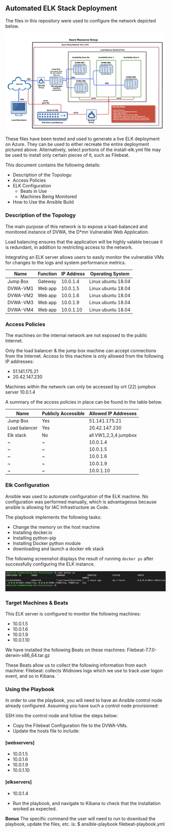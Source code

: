 ## Automated ELK Stack Deployment

The files in this repository were used to configure the network depicted below.

![Diagram](Images/VM.png)

These files have been tested and used to generate a live ELK deployment on Azure. They can be used to either recreate the entire deployment pictured above. Alternatively, select portions of the install-elk.yml file may be used to install only certain pieces of it, such as Filebeat.



This document contains the following details:
- Description of the Topologu
- Access Policies
- ELK Configuration
  - Beats in Use
  - Machines Being Monitored
- How to Use the Ansible Build


### Description of the Topology

The main purpose of this network is to expose a load-balanced and monitored instance of DVWA, the D*mn Vulnerable Web Application.

Load balancing ensures that the application will be highly valable becuae it is redundant, in addition to restricting access to the network.


Integrating an ELK server allows users to easily monitor the vulnerable VMs for changes to the logs and system performance metrics.


|   Name   | Function | IP Address |  Operating System  |
|----------|----------|------------|--------------------|
| Jump Box | Gateway  |  10.0.1.4  | Linux ubuntu 18.04 |
| DVWA-VM1 | Web app  |  10.0.1.5  | Linux ubuntu 18.04 |
| DVWA-VM2 | Web app  |  10.0.1.6  | Linux ubuntu 18.04 |
| DVWA-VM3 | Web app  |  10.0.1.9  | Linux ubuntu 18.04 |
| DVWA-VM4 | Web app  | 10.0.1.10  | Linux ubuntu 18.04 |

### Access Policies

The machines on the internal network are not exposed to the public Internet. 

Only the load balancer & the jump box machine can accept connections from the Internet. Access to this machine is only allowed from the following IP addresses:
* 51.141.175.21
* 20.42.147.230

Machines within the network can only be accessed by ort (22) jumpbox server 10.0.1.4

A summary of the access policies in place can be found in the table below.

|      Name      | Publicly Accessible |  Allowed IP Addresses  |
|----------------|---------------------|------------------------|
|    Jump Box    |         Yes         |     51.141.175.21      |
| Load balancer  |         Yes         |     20.42.147.230      |
|    Elk stack   |         No          |  all VW1,2,3,4 jumpbox |
|        ~       |          ~          |        10.0.1.4        |
|        ~       |          ~          |        10.0.1.5        |
|        ~       |          ~          |        10.0.1.6        |
|        ~       |          ~          |        10.0.1.9        |
|        ~       |          ~          |        10.0.1.10       |

### Elk Configuration

Ansible was used to automate configuration of the ELK machine. No configuration was performed manually, which is advantageous because ansible is allowing for IAC Infrastructure as Code‎.

The playbook implements the following tasks:
* Change the memory on the host machine
* Installing docker.io
* Installing python-pip
* Installing Docker python module
* downloading and launch a docker elk stack


The following screenshot displays the result of running `docker ps` after successfully configuring the ELK instance.

![docker ps](Images/dockerPS.png)

### Target Machines & Beats
This ELK server is configured to monitor the following machines:
* 10.0.1.5
* 10.0.1.6
* 10.0.1.9
* 10.0.1.10

We have installed the following Beats on these machines:
Filebeat-7.7.0-derwin-x86_64.tar.gz

These Beats allow us to collect the following information from each machine:
Filebeat: collects Widnows logs which we use to track user logon event, and so in Kibana. `

### Using the Playbook
In order to use the playbook, you will need to have an Ansible control node already configured. Assuming you have such a control node provisioned: 

SSH into the control node and follow the steps below:
- Copy the Filebeat Configuration file to the DVWA-VMs.
- Update the hosts file to include:
#### [webservers]
* 10.0.1.5
* 10.0.1.6
* 10.0.1.9
* 10.0.1.10
#### [elkservers]
* 10.0.1.4

- Run the playbook, and navigate to Kibana to check that the installation worked as expected.


**Bonus**
The specific command the user will need to run to download the playbook, update the files, etc. is:
$ ansible-playbook filebeat-playbook.yml 